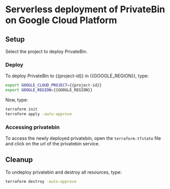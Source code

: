 # Serverless deployment of PrivateBin on Google Cloud Platform

## Setup

<walkthrough-author name="markvanholsteijn@binx.io" tutorialName="privatebin-on-gcp" repositoryUrl="https://github.com/binxio/terraform-google-privatebin"></walkthrough-author>
<walkthrough-watcher-constant key="GOOGLE_REGION" value="europe-west4"></walkthrough-watcher-constant>

Select the project to deploy PrivateBin.

<walkthrough-project-billing-setup></walkthrough-project-billing-setup>

### Deploy

To deploy PrivateBin to {{project-id}} in {{GOOGLE_REGION}}, type:

```bash
export GOOGLE_CLOUD_PROJECT={{project-id}}
export GOOGLE_REGION={{GOOGLE_REGION}}
```

Now, type:

```bash
terraform init
terraform apply -auto-approve
```

### Accessing privatebin

To access the newly deployed privatebin, open the `terraform.tfstate` file and click on the url of the privatebin service.

## Cleanup

To undeploy privatebin and destroy all resources, type: 

```bash
terraform destroy -auto-approve
```

